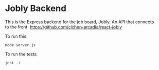 # Jobly Backend

This is the Express backend for the job board, Jobly. 
An API that connects to the front: https://github.com/clchen-arcadia/react-jobly

To run this:

    node server.js
    
To run the tests:

    jest -i
